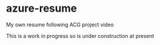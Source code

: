 # azure-resume
My own resume following ACG project video

This is a work in progress so is under construction at present
